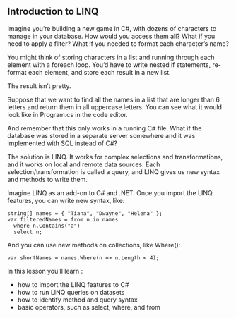 ## Introduction to LINQ

Imagine you’re building a new game in C#, with dozens of characters to manage in your database. How would you access them all? What if you need to apply a filter? What if you needed to format each character’s name?

You might think of storing characters in a list and running through each element with a foreach loop. You’d have to write nested if statements, re-format each element, and store each result in a new list.

The result isn’t pretty.

Suppose that we want to find all the names in a list that are longer than 6 letters and return them in all uppercase letters. You can see what it would look like in Program.cs in the code editor.

And remember that this only works in a running C# file. What if the database was stored in a separate server somewhere and it was implemented with SQL instead of C#?

The solution is LINQ. It works for complex selections and transformations, and it works on local and remote data sources. Each selection/transformation is called a query, and LINQ gives us new syntax and methods to write them.

Imagine LINQ as an add-on to C# and .NET. Once you import the LINQ features, you can write new syntax, like:

```
string[] names = { "Tiana", "Dwayne", "Helena" };
var filteredNames = from n in names
  where n.Contains("a")
  select n;

```

And you can use new methods on collections, like Where():

```
var shortNames = names.Where(n => n.Length < 4);

```

In this lesson you’ll learn :

- how to import the LINQ features to C#
- how to run LINQ queries on datasets
- how to identify method and query syntax
- basic operators, such as select, where, and from
